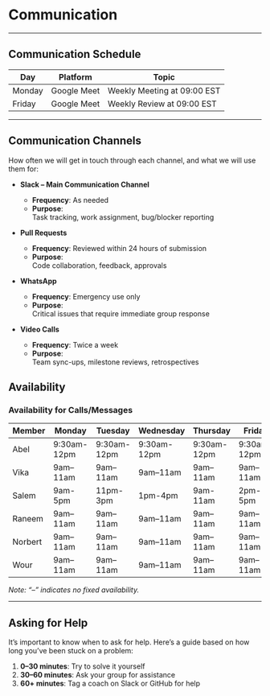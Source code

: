 # Communication

---

## Communication Schedule

| Day    | Platform    | Topic                        |
|--------|-------------|------------------------------|
| Monday | Google Meet | Weekly Meeting at 09:00 EST  |
| Friday | Google Meet | Weekly Review at 09:00 EST   |

---

## Communication Channels

How often we will get in touch through each channel, and what
we will use them for:

- **Slack – Main Communication Channel**  
  - **Frequency**: As needed
  - **Purpose**:  
    Task tracking, work assignment, bug/blocker reporting

- **Pull Requests**  
  - **Frequency**: Reviewed within 24 hours of submission  
  - **Purpose**:  
    Code collaboration, feedback, approvals

- **WhatsApp**  
  - **Frequency**: Emergency use only  
  - **Purpose**:  
    Critical issues that require immediate group response

- **Video Calls**  
  - **Frequency**: Twice a week  
  - **Purpose**:  
    Team sync-ups, milestone reviews, retrospectives

## Availability

### Availability for Calls/Messages

| Member |Monday  |Tuesday |Wednesday|Thursday|Friday  |Saturday|Sunday  |
|--------|--------|--------|---------|--------|--------|--------|--------|
| Abel   |9:30am-12pm|9:30am-12pm|9:30am-12pm|9:30am-12pm|9:30am-12pm|9:30am-12pm|9:30am-12pm|
| Vika   |9am–11am|9am–11am|9am–11am |9am–11am|9am–11am|9am–11am|9am–11am|
| Salem  |9am-5pm|11pm-3pm|1pm-4pm|9am-11am|2pm-5pm|10am-2pm|10am-3pm|
| Raneem |9am–11am|9am–11am|9am–11am |9am–11am|9am–11am|9am–11am|9am–11am|
| Norbert|9am–11am|9am–11am|9am–11am |9am–11am|9am–11am|9am–11am|9am–11am|
| Wour   |9am–11am|9am–11am|9am–11am |9am–11am|9am–11am|9am–11am|9am–11am|

*Note: “–” indicates no fixed availability.*

---

## Asking for Help

It’s important to know when to ask for help. Here’s a guide based on how
long you’ve been stuck on a problem:

1. **0–30 minutes**: Try to solve it yourself  
2. **30–60 minutes**: Ask your group for assistance  
3. **60+ minutes**: Tag a coach on Slack or GitHub for help
